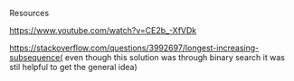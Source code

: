 Resources

https://www.youtube.com/watch?v=CE2b_-XfVDk

https://stackoverflow.com/questions/3992697/longest-increasing-subsequence( even though this solution was through binary search it was stil helpful to get the general idea)
